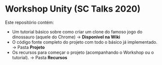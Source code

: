 # Workshop Unity (SC Talks 2020)
Este repositório contém:
- Um tutorial básico sobre como criar um clone do famoso jogo do dinossauro (aquele do Chrome) -> **Disponivel na Wiki**
- O código fonte completo do projeto com todo o básico já implementado. -> Pasta **Projeto**
- Os recursos para começar o projeto (acompanhando o Workshop ou o tutorial). -> Pasta **Recursos**
